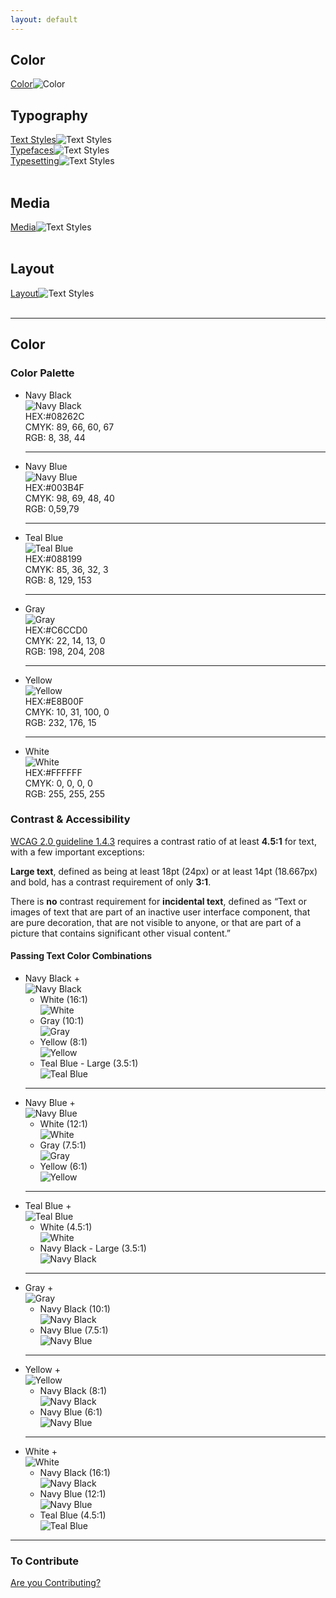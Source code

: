 ```yaml
---
layout: default
---
```

## Color<br>
[Color](/color.md)<img src="img/Right-Chevron.png" alt="Color" class="chevron">
<br>

## Typography<br>
[Text Styles](/text-styles.md)<img src="img/Right-Chevron.png" alt="Text Styles" class="chevron"><br>
[Typefaces](/typefaces.md)<img src="img/Right-Chevron.png" alt="Text Styles" class="chevron"><br>
[Typesetting](/typesetting.md)<img src="img/Right-Chevron.png" alt="Text Styles" class="chevron"><br>
<br>

## Media<br>
[Media](/media.md)<img src="img/Right-Chevron.png" alt="Text Styles" class="chevron"><br>
<br>

## Layout<br>
[Layout](/layout.md)<img src="img/Right-Chevron.png" alt="Text Styles" class="chevron"><br>
<br>

<hr>

## Color

### Color Palette

<ul class="palette">
  <li class="swatch swatch--navy-black">
    <div class="swatch__name">Navy Black</div>
    <img src="img/Navy Black - PLAIN.jpg" alt="Navy Black" class="swatch-box-large"><br>
    HEX:#08262C  <br>
    CMYK: 89, 66, 60, 67  <br>
    RGB:  8, 38, 44  <br>
  </li>
  <hr>
  <li class="swatch swatch--navy-blue">
    <div class="swatch__name">Navy Blue</div>
    <img src="img/Navy Blue - PLAIN.jpg" alt="Navy Blue" class="swatch-box-large"><br>
    HEX:#003B4F  <br>
    CMYK: 98, 69, 48, 40  <br>
    RGB: 0,59,79  <br>
  </li>
  <hr>
  <li class="swatch swatch--teal-blue">
    <div class="swatch__name">Teal Blue</div>
    <img src="img/Teal Blue - PLAIN.jpg" alt="Teal Blue" class="swatch-box-large"><br>
    HEX:#088199  <br>
    CMYK: 85, 36, 32, 3  <br>
    RGB: 8, 129, 153  <br>
  </li>
  <hr>
  <li class="swatch swatch--gray">
    <div class="swatch__name">Gray</div>
    <img src="img/Gray - PLAIN.jpg" alt="Gray" class="swatch-box-large"><br>
    HEX:#C6CCD0  <br>
    CMYK: 22, 14, 13, 0  <br>
    RGB: 198, 204, 208  <br>
  </li>
  <hr>
  <li class="swatch swatch--yellow">
    <div class="swatch__name">Yellow</div>
    <img src="img/Yellow - PLAIN.jpg" alt="Yellow" class="swatch-box-large"><br>
    HEX:#E8B00F  <br>
    CMYK: 10, 31, 100, 0  <br>
    RGB: 232, 176, 15  <br>
  </li>
  <hr>
  <li class="swatch swatch--navy-white">
    <div class="swatch__name">White</div>
    <img src="img/Navy White - PLAIN.jpg" alt="White" class="swatch-box-large"><br>
    HEX:#FFFFFF  <br>
    CMYK: 0, 0, 0, 0  <br>
    RGB: 255, 255, 255  <br>
  </li>
</ul>

### Contrast & Accessibility

[WCAG 2.0 guideline 1.4.3](https://www.w3.org/TR/WCAG20/#visual-audio-contrast) requires
a contrast ratio of at least **4.5:1** for text, with a few important exceptions:

**Large text**, defined as being at least 18pt (24px) or at least 14pt (18.667px) and
bold, has a contrast requirement of only **3:1**.

There is **no** contrast requirement for **incidental text**, defined as “Text or images
of text that are part of an inactive user interface component, that are pure decoration,
that are not visible to anyone, or that are part of a picture that contains significant
other visual content.”

#### Passing Text Color Combinations

<ul class="text-color-combinations">
 <li class="swatch swatch--navy-black">
    <div class="swatch__name">Navy Black +</div>
    <img src="img/Navy Black - PLAIN.jpg" alt="Navy Black" class="swatch-box-large"><br>
    <ul class="swatch__options">
      <li class="swatch__option swatch__option--navy-white">White (16:1)</li>
      <img src="img/Navy White - PLAIN.jpg" alt="White" class="swatch-box"><br>
      <li class="swatch__option swatch__option--gray">Gray (10:1)</li>
      <img src="img/Gray - PLAIN.jpg" alt="Gray" class="swatch-box"><br>
      <li class="swatch__option swatch__option--yellow">Yellow (8:1)</li>
      <img src="img/Yellow - PLAIN.jpg" alt="Yellow" class="swatch-box"><br>
      <li class="swatch__option swatch__option--teal-blue swatch__option--large">Teal Blue - Large (3.5:1)</li>
      <img src="img/Teal Blue - PLAIN.jpg" alt="Teal Blue" class="swatch-box"><br>
    </ul>
  </li>
  <hr>
  <li class="swatch swatch--navy-blue">
    <div class="swatch__name">Navy Blue +</div>
    <img src="img/Navy Blue - PLAIN.jpg" alt="Navy Blue" class="swatch-box-large"><br>
    <ul class="swatch__options">
      <li class="swatch__option swatch__option--navy-white">White (12:1)</li>
      <img src="img/Navy White - PLAIN.jpg" alt="White" class="swatch-box"><br>
      <li class="swatch__option swatch__option--gray">Gray (7.5:1)</li>
      <img src="img/Gray - PLAIN.jpg" alt="Gray" class="swatch-box"><br>
      <li class="swatch__option swatch__option--yellow">Yellow (6:1)</li>
      <img src="img/Yellow - PLAIN.jpg" alt="Yellow" class="swatch-box"><br>
    </ul>
  </li>
  <hr>
  <li class="swatch swatch--teal-blue">
    <div class="swatch__name">Teal Blue +</div>
    <img src="img/Teal Blue - PLAIN.jpg" alt="Teal Blue" class="swatch-box-large"><br>
    <ul class="swatch__options">
      <li class="swatch__option swatch__option--navy-white">White (4.5:1)</li>
      <img src="img/Navy White - PLAIN.jpg" alt="White" class="swatch-box"><br>
      <li class="swatch__option swatch__option--navy-black swatch__option--large">Navy Black - Large (3.5:1)</li>
      <img src="img/Navy Black - PLAIN.jpg" alt="Navy Black" class="swatch-box"><br>
    </ul>
  </li>
  <hr>
  <li class="swatch swatch--gray">
    <div class="swatch__name">Gray +</div>
    <img src="img/Gray - PLAIN.jpg" alt="Gray" class="swatch-box-large"><br>
    <ul class="swatch__options">
      <li class="swatch__option swatch__option--navy-black">Navy Black (10:1)</li>
      <img src="img/Navy Black - PLAIN.jpg" alt="Navy Black" class="swatch-box"><br>
      <li class="swatch__option swatch__option--navy-blue">Navy Blue (7.5:1)</li>
      <img src="img/Navy Blue - PLAIN.jpg" alt="Navy Blue" class="swatch-box"><br>
    </ul>
  </li>
  <hr>
  <li class="swatch swatch--yellow">
    <div class="swatch__name">Yellow +</div>
    <img src="img/Yellow - PLAIN.jpg" alt="Yellow" class="swatch-box-large"><br>
    <ul class="swatch__options">
      <li class="swatch__option swatch__option--navy-black">Navy Black (8:1)</li>
      <img src="img/Navy Black - PLAIN.jpg" alt="Navy Black" class="swatch-box"><br>
      <li class="swatch__option swatch__option--navy-blue">Navy Blue (6:1)</li>
      <img src="img/Navy Blue - PLAIN.jpg" alt="Navy Blue" class="swatch-box"><br>
    </ul>
  </li>
  <hr>
  <li class="swatch swatch--navy-white">
    <div class="swatch__name">White +</div>
    <img src="img/Navy White - PLAIN.jpg" alt="White" class="swatch-box-large"><br>
    <ul class="swatch__options">
      <li class="swatch__option swatch__option--navy-black">Navy Black (16:1)</li>
      <img src="img/Navy Black - PLAIN.jpg" alt="Navy Black" class="swatch-box"><br>
      <li class="swatch__option swatch__option--navy-blue">Navy Blue (12:1)</li>
      <img src="img/Navy Blue - PLAIN.jpg" alt="Navy Blue" class="swatch-box"><br>
      <li class="swatch__option swatch__option--teal-blue">Teal Blue (4.5:1)</li>
      <img src="img/Teal Blue - PLAIN.jpg" alt="Teal Blue" class="swatch-box"><br>
    </ul>
  </li>
</ul>

<hr>

### To Contribute<br>
[Are you Contributing?](/CONTRIBUTING.md)<br>
<br>


